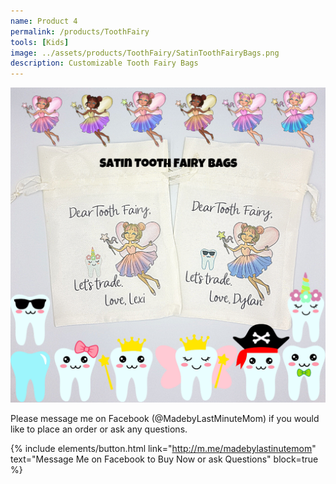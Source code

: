 ```yaml
---
name: Product 4
permalink: /products/ToothFairy
tools: [Kids]
image: ../assets/products/ToothFairy/SatinToothFairyBags.png
description: Customizable Tooth Fairy Bags
---
```


![Product Shot](../assets/products/ToothFairy/SatinToothFairyBags.png "Tooth Fairy Bags")

Please message me on Facebook (@MadebyLastMinuteMom) if you would like to place an order or ask any questions.

{% include elements/button.html link="http://m.me/madebylastinutemom" text="Message Me on Facebook to Buy Now or ask Questions" block=true %}

